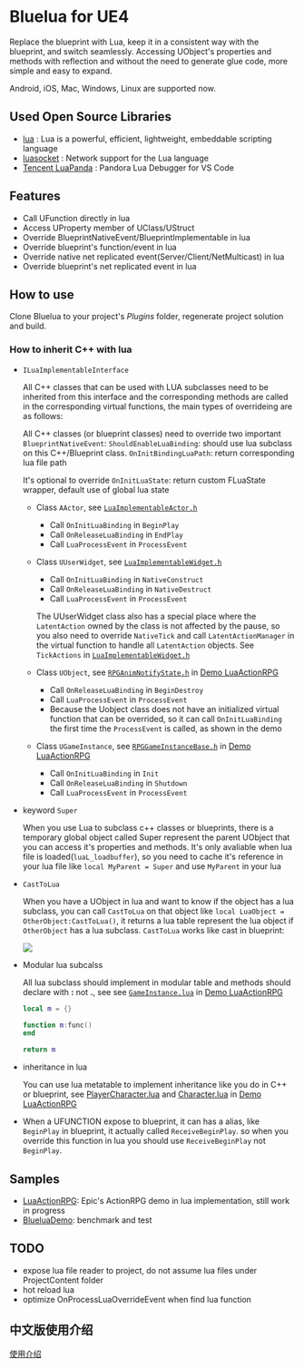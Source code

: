# Bluelua for UE4 #

Replace the blueprint with Lua, keep it in a consistent way with the blueprint, and switch seamlessly. Accessing UObject's properties and methods with reflection and without the need to generate glue code, more simple and easy to expand.

Android, iOS, Mac, Windows, Linux are supported now.

## Used Open Source Libraries ##

* [lua](https://www.lua.org/) : Lua is a powerful, efficient, lightweight, embeddable scripting language
* [luasocket](https://github.com/diegonehab/luasocket) : Network support for the Lua language
* [Tencent LuaPanda](https://github.com/Tencent/LuaPanda) : Pandora Lua Debugger for VS Code

## Features ##

* Call UFunction directly in lua
* Access UProperty member of UClass/UStruct
* Override BlueprintNativeEvent/BlueprintImplementable in lua
* Override blueprint's function/event in lua
* Override native net replicated event(Server/Client/NetMulticast) in lua
* Override blueprint's net replicated event in lua

## How to use ##

Clone Bluelua to your project's *Plugins* folder, regenerate project solution and build.

### How to inherit C++ with lua ###

* `ILuaImplementableInterface`

    All C++ classes that can be used with LUA subclasses need to be inherited from this interface and the corresponding methods are called in the corresponding virtual functions, the main types of overrideing are as follows:

    All C++ classes (or blueprint classes) need to override two important `BlueprintNativeEvent`: `ShouldEnableLuaBinding`: should use lua subclass on this C++/Blueprint class. `OnInitBindingLuaPath`: return corresponding lua file path
    
    It's optional to override `OnInitLuaState`: return custom FLuaState wrapper, default use of global lua state

    * Class `AActor`, see [`LuaImplementableActor.h`](https://github.com/jashking/Bluelua/blob/master/Source/Bluelua/Public/LuaImplementableActor.h)
        * Call `OnInitLuaBinding` in `BeginPlay`
        * Call `OnReleaseLuaBinding` in `EndPlay`
        * Call `LuaProcessEvent` in `ProcessEvent`

    * Class `UUserWidget`, see [`LuaImplementableWidget.h`](https://github.com/jashking/Bluelua/blob/master/Source/Bluelua/Public/LuaImplementableWidget.h)
        * Call `OnInitLuaBinding` in `NativeConstruct`
        * Call `OnReleaseLuaBinding` in `NativeDestruct`
        * Call `LuaProcessEvent` in `ProcessEvent`

        The UUserWidget class also has a special place where the `LatentAction` owned by the class is not affected by the pause, so you also need to override `NativeTick` and call `LatentActionManager` in the virtual function to handle all `LatentAction` objects. See `TickActions` in [`LuaImplementableWidget.h`](https://github.com/jashking/Bluelua/blob/master/Source/Bluelua/Public/LuaImplementableWidget.h)

    * Class `UObject`, see [`RPGAnimNotifyState.h`](https://github.com/jashking/LuaActionRPG/blob/master/Source/ActionRPG/Public/RPGAnimNotifyState.h) in [Demo LuaActionRPG](https://github.com/jashking/LuaActionRPG)
        * Call `OnReleaseLuaBinding` in `BeginDestroy`
        * Call `LuaProcessEvent` in `ProcessEvent`
        * Because the Uobject class does not have an initialized virtual function that can be overrided, so it can call `OnInitLuaBinding` the first time the `ProcessEvent` is called, as shown in the demo

    * Class `UGameInstance`, see [`RPGGameInstanceBase.h`](https://github.com/jashking/LuaActionRPG/blob/master/Source/ActionRPG/Public/RPGGameInstanceBase.h) in [Demo LuaActionRPG](https://github.com/jashking/LuaActionRPG)
        * Call `OnInitLuaBinding` in `Init`
        * Call `OnReleaseLuaBinding` in `Shutdown`
        * Call `LuaProcessEvent` in `ProcessEvent`

* keyword `Super`

    When you use Lua to subclass c++ classes or blueprints, there is a temporary global object called Super represent the parent UObject that you can access it's properties and methods. It's only avaliable when lua file is loaded(`luaL_loadbuffer`), so you need to cache it's reference in your lua file like `local MyParent = Super` and use `MyParent` in your lua

* `CastToLua`

    When you have a UObject in lua and want to know if the object has a lua subclass, you can call `CastToLua` on that object like `local LuaObject = OtherObject:CastToLua()`, it returns a lua table represent the lua object if `OtherObject` has a lua subclass. `CastToLua` works like cast in blueprint:

    ![](Doc/Images/cast.png)

* Modular lua subcalss

    All lua subclass should implement in modular table and methods should declare with **:** not **.**, see see [`GameInstance.lua`](https://github.com/jashking/LuaActionRPG/blob/master/Content/Lua/Blueprints/GameInstance.lua) in [Demo LuaActionRPG](https://github.com/jashking/LuaActionRPG)

    ``` lua
    local m = {}

    function m:func()
    end

    return m
    ```

* inheritance in lua

    You can use lua metatable to implement inheritance like you do in C++ or blueprint, see
    [PlayerCharacter.lua](https://github.com/jashking/LuaActionRPG/blob/master/Content/Lua/Blueprints/PlayerCharacter.lua) and [Character.lua](https://github.com/jashking/LuaActionRPG/blob/master/Content/Lua/Blueprints/Character.lua) in [Demo LuaActionRPG](https://github.com/jashking/LuaActionRPG)

* When a UFUNCTION expose to blueprint, it can has a alias, like `BeginPlay` in blueprint, it actually called `ReceiveBeginPlay`. so when you override this function in lua you should use `ReceiveBeginPlay` not `BeginPlay`.

## Samples ##

* [LuaActionRPG](https://github.com/jashking/LuaActionRPG): Epic's ActionRPG demo in lua implementation, still work in progress
* [BlueluaDemo](https://github.com/jashking/BlueluaDemo): benchmark and test

## TODO ##

* expose lua file reader to project, do not assume lua files under ProjectContent folder
* hot reload lua
* optimize OnProcessLuaOverrideEvent when find lua function

## 中文版使用介绍 ##

[使用介绍](https://github.com/jashking/Bluelua/wiki/%E5%A6%82%E4%BD%95%E4%BD%BF%E7%94%A8)